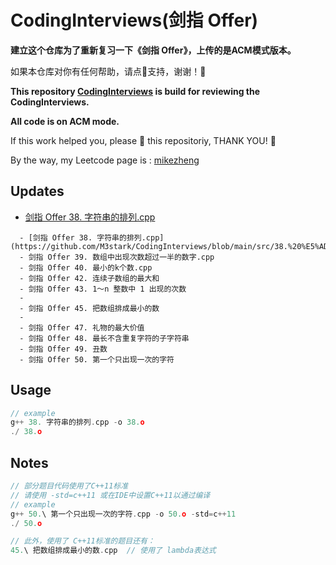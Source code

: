 # CodingInterviews(剑指 Offer)

**建立这个仓库为了重新复习一下《剑指 Offer》，上传的是ACM模式版本。**

如果本仓库对你有任何帮助，请点🌟支持，谢谢！🙏

**This repository [CodingInterviews](https://github.com/M3stark/CodingInterviews/) is build for reviewing  the CodingInterviews.**

**All code is on ACM mode.**

If this work helped you, please 🌟 this repositoriy, THANK YOU! 🙏

By the way, my Leetcode page is : [mikezheng](https://leetcode-cn.com/u/_codingmike/)



## Updates
- [剑指 Offer 38. 字符串的排列.cpp](https://github.com/M3stark/CodingInterviews/blob/main/src/38.%20%E5%AD%97%E7%AC%A6%E4%B8%B2%E7%9A%84%E6%8E%92%E5%88%97.cpp)
```
  - [剑指 Offer 38. 字符串的排列.cpp](https://github.com/M3stark/CodingInterviews/blob/main/src/38.%20%E5%AD%97%E7%AC%A6%E4%B8%B2%E7%9A%84%E6%8E%92%E5%88%97.cpp)
  - 剑指 Offer 39. 数组中出现次数超过一半的数字.cpp
  - 剑指 Offer 40. 最小的k个数.cpp
  - 剑指 Offer 42. 连续子数组的最大和
  - 剑指 Offer 43. 1～n 整数中 1 出现的次数
  -
  - 剑指 Offer 45. 把数组排成最小的数
  - 
  - 剑指 Offer 47. 礼物的最大价值
  - 剑指 Offer 48. 最长不含重复字符的子字符串
  - 剑指 Offer 49. 丑数
  - 剑指 Offer 50. 第一个只出现一次的字符
```


## Usage

```c++
// example
g++ 38. 字符串的排列.cpp -o 38.o
./ 38.o
```

## Notes
```c++
// 部分题目代码使用了C++11标准
// 请使用 -std=c++11 或在IDE中设置C++11以通过编译
// example
g++ 50.\ 第一个只出现一次的字符.cpp -o 50.o -std=c++11
./ 50.o

// 此外，使用了 C++11标准的题目还有：
45.\ 把数组排成最小的数.cpp  // 使用了 lambda表达式
```
